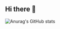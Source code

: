 ## Hi there 👋

![Anurag's GitHub stats](https://github-readme-stats.vercel.app/api?username=EvertonMarussi&show_icons=true&theme=tokyonight)

<!--
**EvertonMarussi/EvertonMarussi** is a ✨ _special_ ✨ repository because its `README.md` (this file) appears on your GitHub profile.

Here are some ideas to get you started:

- 🔭 I’m currently working on ...
- 🌱 I’m currently learning ...
- 👯 I’m looking to collaborate on ...
- 🤔 I’m looking for help with ...
- 💬 Ask me about ...
- 📫 How to reach me: ...
- 😄 Pronouns: ...
- ⚡ Fun fact: ...
-->
